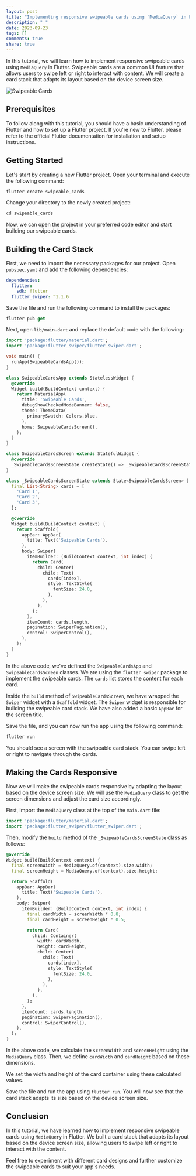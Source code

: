 ```yaml
---
layout: post
title: "Implementing responsive swipeable cards using `MediaQuery` in Flutter"
description: " "
date: 2023-09-23
tags: []
comments: true
share: true
---
```


In this tutorial, we will learn how to implement responsive swipeable cards using `MediaQuery` in Flutter. Swipeable cards are a common UI feature that allows users to swipe left or right to interact with content. We will create a card stack that adapts its layout based on the device screen size.

![Swipeable Cards](https://example.com/swipeable-cards.png)

## Prerequisites

To follow along with this tutorial, you should have a basic understanding of Flutter and how to set up a Flutter project. If you're new to Flutter, please refer to the official Flutter documentation for installation and setup instructions.

## Getting Started

Let's start by creating a new Flutter project. Open your terminal and execute the following command:

```dart
flutter create swipeable_cards
```

Change your directory to the newly created project:

```dart
cd swipeable_cards
```

Now, we can open the project in your preferred code editor and start building our swipeable cards.

## Building the Card Stack

First, we need to import the necessary packages for our project. Open `pubspec.yaml` and add the following dependencies:

```yaml
dependencies:
  flutter:
    sdk: flutter
  flutter_swiper: ^1.1.6
```

Save the file and run the following command to install the packages:

```dart
flutter pub get
```

Next, open `lib/main.dart` and replace the default code with the following:

```dart
import 'package:flutter/material.dart';
import 'package:flutter_swiper/flutter_swiper.dart';

void main() {
  runApp(SwipeableCardsApp());
}

class SwipeableCardsApp extends StatelessWidget {
  @override
  Widget build(BuildContext context) {
    return MaterialApp(
      title: 'Swipeable Cards',
      debugShowCheckedModeBanner: false,
      theme: ThemeData(
        primarySwatch: Colors.blue,
      ),
      home: SwipeableCardsScreen(),
    );
  }
}

class SwipeableCardsScreen extends StatefulWidget {
  @override
  _SwipeableCardsScreenState createState() => _SwipeableCardsScreenState();
}

class _SwipeableCardsScreenState extends State<SwipeableCardsScreen> {
  final List<String> cards = [
    'Card 1',
    'Card 2',
    'Card 3',
  ];

  @override
  Widget build(BuildContext context) {
    return Scaffold(
      appBar: AppBar(
        title: Text('Swipeable Cards'),
      ),
      body: Swiper(
        itemBuilder: (BuildContext context, int index) {
          return Card(
            child: Center(
              child: Text(
                cards[index],
                style: TextStyle(
                  fontSize: 24.0,
                ),
              ),
            ),
          );
        },
        itemCount: cards.length,
        pagination: SwiperPagination(),
        control: SwiperControl(),
      ),
    );
  }
}
```

In the above code, we've defined the `SwipeableCardsApp` and `SwipeableCardsScreen` classes. We are using the `flutter_swiper` package to implement the swipeable cards. The `cards` list stores the content for each card.

Inside the `build` method of `SwipeableCardsScreen`, we have wrapped the `Swiper` widget with a `Scaffold` widget. The `Swiper` widget is responsible for building the swipeable card stack. We have also added a basic `AppBar` for the screen title.

Save the file, and you can now run the app using the following command:

```dart
flutter run
```

You should see a screen with the swipeable card stack. You can swipe left or right to navigate through the cards.

## Making the Cards Responsive

Now we will make the swipeable cards responsive by adapting the layout based on the device screen size. We will use the `MediaQuery` class to get the screen dimensions and adjust the card size accordingly.

First, import the `MediaQuery` class at the top of the `main.dart` file:

```dart
import 'package:flutter/material.dart';
import 'package:flutter_swiper/flutter_swiper.dart';
```

Then, modify the `build` method of the `_SwipeableCardsScreenState` class as follows:

```dart
@override
Widget build(BuildContext context) {
  final screenWidth = MediaQuery.of(context).size.width;
  final screenHeight = MediaQuery.of(context).size.height;

  return Scaffold(
    appBar: AppBar(
      title: Text('Swipeable Cards'),
    ),
    body: Swiper(
      itemBuilder: (BuildContext context, int index) {
        final cardWidth = screenWidth * 0.8;
        final cardHeight = screenHeight * 0.5;

        return Card(
          child: Container(
            width: cardWidth,
            height: cardHeight,
            child: Center(
              child: Text(
                cards[index],
                style: TextStyle(
                  fontSize: 24.0,
                ),
              ),
            ),
          ),
        );
      },
      itemCount: cards.length,
      pagination: SwiperPagination(),
      control: SwiperControl(),
    ),
  );
}
```

In the above code, we calculate the `screenWidth` and `screenHeight` using the `MediaQuery` class. Then, we define `cardWidth` and `cardHeight` based on these dimensions.

We set the width and height of the card container using these calculated values.

Save the file and run the app using `flutter run`. You will now see that the card stack adapts its size based on the device screen size.

## Conclusion

In this tutorial, we have learned how to implement responsive swipeable cards using `MediaQuery` in Flutter. We built a card stack that adapts its layout based on the device screen size, allowing users to swipe left or right to interact with the content.

Feel free to experiment with different card designs and further customize the swipeable cards to suit your app's needs.